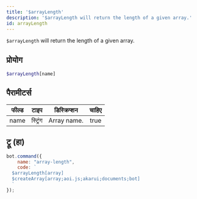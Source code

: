 ```yaml
---
title: '$arrayLength'
description: '$arrayLength will return the length of a given array.'
id: arrayLength
---
```


`$arrayLength` will return the length of a given array.

## प्रोयोग

```php
$arrayLength[name]
```

## पैरामीटर्स

| फील्ड | टाइप     | डिस्क्रिप्शन | चाहिए |
| ----- | -------- | ------------ |:-----:|
| name  | स्ट्रिंग | Array name.  | true  |

## ट्रू (हा)

```javascript
bot.command({
    name: "array-length",
    code: `
  $arrayLength[array]
  $createArray[array;aoi.js;akarui;documents;bot]
  `
});
```